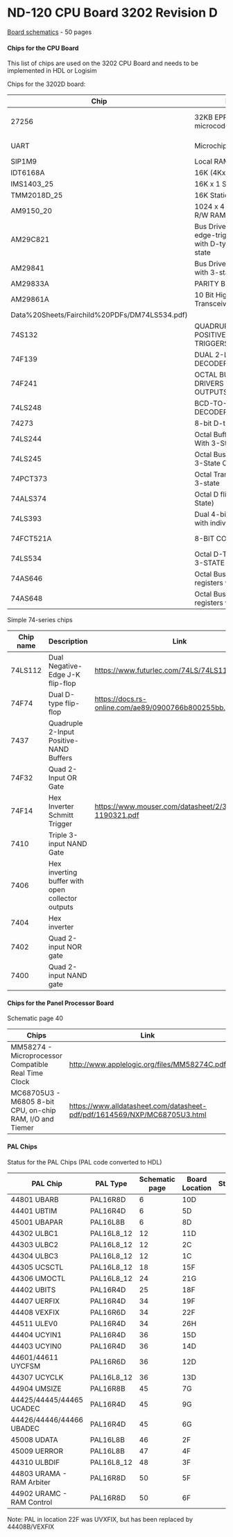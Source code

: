 # ND-120 CPU Board 3202 Revision D #

[Board schematics](3202-REV-D-OCT-87-600DPI.pdf) - 50 pages

#### Chips for the CPU Board ####

This list of chips are used on the 3202 CPU Board and needs to be implemented in HDL or Logisim

Chips for the 3202D board:

| Chip        | Description                                              | Link                                                                          |  Status                   |
|-------------|----------------------------------------------------------|-------------------------------------------------------------------------------|---------------------------|
| 27256       | 32KB EPROM with ND-120 microcode (23B + 26B)             | https://www.futurlec.com/Memory/27256_Datasheet.shtml                         | EPROM content secured     |
| UART        | Microchip AY2661                                         | https://datasheetspdf.com/pdf-file/1412058/SMSC/COM2661-3/1 http://bitsavers.org/components/microchipTechnology/_dataBooks/1990_Microchip_Data_Book.pdf |Not started |
| SIP1M9      | Local RAM page 49                                        | |
| IDT6168A    | 16K (4Kx4) Static RAM                                    | |
| IMS1403_25  | 16K x 1 Static RAM                                       | |
| TMM2018D_25 | 16K Static RAM (Cache)                                   | |
| AM9150_20   | 1024 x 4 High-Speed Static R/W RAM                       | http://www.sintran.com/library/libother/extern/AM9150.pdf |
| AM29C821    | Bus Driver 10 bits. Positive edge-triggered registeres with D-type flip-flops and 3-state| https://www.digikey.com/en/products/detail/rochester-electronics-llc/AM29C821-BLA/12095382 |
| AM29841     | Bus Driver 10 bit (D-Latch) with 3-state output          | https://www.alldatasheet.com/datasheet-pdf/pdf/107079/AMD/AM29841.html | 
| AM29833A    | PARITY BUS TRANSCEIVERS                                  | https://pdf1.alldatasheet.com/datasheet-pdf/view/165880/AMD/AM29833A.html | 
| AM29861A    | 10 Bit High Performance Bus Transceivers                 | https://datasheetspdf.com/datasheet/AM29861.html |
Data%20Sheets/Fairchild%20PDFs/DM74LS534.pdf) | 
| 74S132      | QUADRUPLE 2-INPUT POSITIVE-NAND SCHMITT TRIGGERS         | https://www.alldatasheet.com/datasheet-pdf/pdf/27365/TI/SN74S132.html | 
| 74F139      | DUAL 2-LINE TO 4-LINE DECODERS/DEMULTIPLEXERS            | https://www.alldatasheet.com/view.jsp?Searchword=SN74S139 |
| 74F241      | OCTAL BUFFERS AND LINE DRIVERS WITH 3-STATE OUTPUTS      | https://www.alldatasheet.com/view.jsp?Searchword=SN74S241 | 
| 74LS248     | BCD-TO-SEVEN-SEGMENT DECODERS/DRIVERS                    | https://www.alldatasheet.com/datasheet-pdf/pdf/5697/MOTOROLA/SN54/74LS248.html | 
| 74273       | 8-bit D-type register                                    |
| 74LS244     | Octal Buffers and Line Drivers With 3-State Outputs      | https://www.ti.com/lit/ds/symlink/sn74ls244.pdf |
| 74LS245     | Octal Bus Transceivers With 3-State Outputs              | https://www.ti.com/lit/ds/symlink/sn74ls245.pdf | Not started |
| 74PCT373    | Octal Transparent Latch with 3-state                     |
| 74ALS374    | Octal D flip-flop Register (3-State)                     | https://www.alldatasheet.com/datasheet-pdf/pdf/15260/PHILIPS/74ALS374.html  | |
| 74LS393     | Dual 4-bit binary counters with individual clocks        | https://www.ti.com/lit/ds/symlink/sn74ls390.pdf |
| 74FCT521A   | 8-BIT COMPARATOR                                         | https://datasheetspdf.com/pdf-file/1348201/IDT/IDT74FCT521AT/1 | Easy to recreate | 
| 74LS534     | Octal D-Type Flip-Flop with 3-STATE Output               | [https://media.digikey.com/pdf/Data%20Sheets/Fairchild%20PDFs/DM74LS534.pdf](https://media.digikey.com/pdf/
| 74AS646     | Octal Bus Transciever and registers with 3-State Outputs | https://www.ti.com/lit/ds/symlink/sn54as646.pdf| 
| 74AS648     | Octal Bus Transciever and registers with 3-State Outputs | https://www.ti.com/lit/ds/symlink/sn74als648a.pdf | 



Simple 74-series chips

| Chip name | Description                                      | Link                                                     |
|-----------|--------------------------------------------------|----------------------------------------------------------|
| 74LS112   | Dual Negative-Edge J-K flip-flop                 | https://www.futurlec.com/74LS/74LS112.shtml              |
| 74F74     | Dual D-type flip-flop                            | https://docs.rs-online.com/ae89/0900766b800255bb.pdf     |
| 7437      | Quadruple 2-Input Positive-NAND Buffers          |
| 74F32     | Quad 2-Input OR Gate                             |
| 74F14     | Hex Inverter Schmitt Trigger                     | https://www.mouser.com/datasheet/2/308/74F14-1190321.pdf |
| 7410      | Triple 3-input NAND Gate                         |
| 7406      | Hex inverting buffer with open collector outputs |
| 7404      | Hex inverter                                     |
| 7402      | Quad 2-input NOR gate                            |
| 7400      | Quad 2-input NAND gate                           |

#### Chips for the Panel Processor Board ####

Schematic page 40

| Chips                                                    | Link   |  Status |
|----------------------------------------------------------|--------|---------|
| MM58274 -  Microprocessor Compatible Real Time Clock     | http://www.applelogic.org/files/MM58274C.pdf | |
| MC68705U3 - M6805 8-bit CPU, on-chip RAM, I/O and Tiemer | https://www.alldatasheet.com/datasheet-pdf/pdf/1614569/NXP/MC68705U3.html | We dont have a ROM dump of the code in this CHIP. It should be 4K. Waiting for read by http://matthieu.benoit.free.fr/device_list.htm |

#### PAL Chips ####

Status for the PAL Chips (PAL code converted to HDL)

| PAL Chip                  | PAL Type       | Schematic page | Board Location | Status |
|---------------------------|----------------|----------------|----------------|--------|
| 44801 UBARB               | PAL16R8D       | 6              | 10D            |        |
| 44401 UBTIM               | PAL16R4D       | 6              | 5D             |        |
| 45001 UBAPAR              | PAL16L8B       | 6              | 8D             |        |
| 44302 ULBC1               | PAL16L8_12     | 12             | 11D            |        |
| 44303 ULBC2               | PAL16L8_12     | 12             | 2C             |        |
| 44304 ULBC3               | PAL16L8_12     | 12             | 1C             |        |
| 44305 UCSCTL              | PAL16L8_12     | 18             | 15F            |        |
| 44306 UMOCTL              | PAL16L8_12     | 24             | 21G            |        |
| 44402 UBITS               | PAL16R4D       | 25             | 18F            |        |
| 44407 UERFIX              | PAL16R4D       | 34             | 19F            |        |
| 44408 VEXFIX              | PAL16R6D       | 34             | 22F            |        |
| 44511 ULEV0               | PAL16R4D       | 34             | 26H            |        |
| 44404 UCYIN1              | PAL16R4D       | 36             | 15D            |        |
| 44403 UCYIN0              | PAL16R4D       | 36             | 14D            |        |
| 44601/44611 UYCFSM        | PAL16R6D       | 36             | 12D            |        |
| 44307 UCYCLK              | PAL16L8_12     | 36             | 13D            |        |
| 44904 UMSIZE              | PAL16R8B       | 45             | 7G             |        |
| 44425/44445/44465 UCADEC  | PAL16R4D       | 45             | 9G             |        |
| 44426/44446/44466 UBADEC  | PAL16R4D       | 45             | 6G             |        |
| 45008 UDATA               | PAL16L8B       | 46             | 2F             |        |
| 45009 UERROR              | PAL16L8B       | 47             | 4F             |        |
| 44310 ULBDIF              | PAL16L8_12     | 48             | 3F             |        |
| 44803 URAMA - RAM Arbiter | PAL16R8D       | 50             | 5F             |        |
| 44902 URAMC - RAM Control | PAL16R8D       | 50             | 6F             |        |

Note: PAL in location 22F was UVXFIX, but has been replaced by 44408B/VEXFIX
